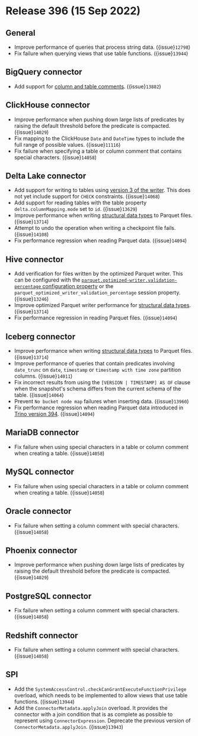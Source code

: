 # Release 396 (15 Sep 2022)

## General

* Improve performance of queries that process string data. ({issue}`12798`)
* Fix failure when querying views that use table functions.  ({issue}`13944`)

## BigQuery connector

* Add support for [column and table comments](/sql/comment). ({issue}`13882`)

## ClickHouse connector

* Improve performance when pushing down large lists of predicates by raising
  the default threshold before the predicate is compacted. ({issue}`14029`)
* Fix mapping to the ClickHouse `Date` and `DateTime` types to include the full
  range of possible values. ({issue}`11116`)
* Fix failure when specifying a table or column comment that contains special
  characters. ({issue}`14058`)

## Delta Lake connector

* Add support for writing to tables using [version 3 of the
  writer](https://docs.delta.io/latest/versioning.html#features-by-protocol-version).
  This does not yet include support for `CHECK` constraints. ({issue}`14068`)
* Add support for reading tables with the table property
  `delta.columnMapping.mode` set to `id`. ({issue}`13629`)
* Improve performance when writing
  [structural data types](structural-data-types) to Parquet files. ({issue}`13714`)
* Attempt to undo the operation when writing a checkpoint file fails. ({issue}`14108`)
* Fix performance regression when reading Parquet data. ({issue}`14094`)

## Hive connector

* Add verification for files written by the optimized Parquet writer. This can
  be configured with the [`parquet.optimized-writer.validation-percentage`
  configuration property](parquet-format-configuration) or the
  `parquet_optimized_writer_validation_percentage` session property.
  ({issue}`13246`)
* Improve optimized Parquet writer performance for
  [structural data types](structural-data-types). ({issue}`13714`)
* Fix performance regression in reading Parquet files. ({issue}`14094`)

## Iceberg connector

* Improve performance when writing
  [structural data types](structural-data-types) to Parquet files. ({issue}`13714`)
* Improve performance of queries that contain predicates involving `date_trunc`
  on `date`, `timestamp` or `timestamp with time zone` partition columns. ({issue}`14011`)
* Fix incorrect results from using the `[VERSION | TIMESTAMP] AS OF` clause when
  the snapshot's schema differs from the current schema of the table. ({issue}`14064`)
* Prevent `No bucket node map` failures when inserting data. ({issue}`13960`)
* Fix performance regression when reading Parquet data introduced in
  [Trino version 394](release-394.md). ({issue}`14094`)

## MariaDB connector

* Fix failure when using special characters in a table or column comment when
  creating a table. ({issue}`14058`)

## MySQL connector

* Fix failure when using special characters in a table or column comment when
  creating a table. ({issue}`14058`)

## Oracle connector

* Fix failure when setting a column comment with special characters. ({issue}`14058`)

## Phoenix connector

* Improve performance when pushing down large lists of predicates by raising
  the default threshold before the predicate is compacted. ({issue}`14029`)

## PostgreSQL connector

* Fix failure when setting a column comment with special characters. ({issue}`14058`)

## Redshift connector

* Fix failure when setting a column comment with special characters. ({issue}`14058`)

## SPI

* Add the `SystemAccessControl.checkCanGrantExecuteFunctionPrivilege` overload,
  which needs to be implemented to allow views that use table functions. ({issue}`13944`)
* Add the `ConnectorMetadata.applyJoin` overload. It provides the connector
  with a join condition that is as complete as possible to represent using
  `ConnectorExpression`. Deprecate the previous version of 
  `ConnectorMetadata.applyJoin`. ({issue}`13943`)
